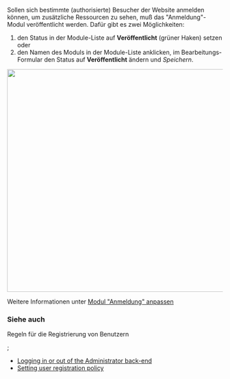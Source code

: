 <!-- Filename: Enabling_the_Login_Form_module / Display title: Das Modul "Anmeldung" veröffentlichen -->

Sollen sich bestimmte (authorisierte) Besucher der Website anmelden
können, um zusätzliche Ressourcen zu sehen, muß das "Anmeldung"-Modul
veröffentlicht werden. Dafür gibt es zwei Möglichkeiten:

1.  den Status in der Module-Liste auf **Veröffentlicht** (grüner Haken)
    setzen oder
1.  den Namen des Moduls in der Module-Liste anklicken, im
    Bearbeitungs-Formular den Status auf **Veröffentlicht** ändern und
    *Speichern*.

<img
src="https://docs.joomla.org/images/thumb/b/b5/Login_module_j39.png/300px-Login_module_j39.png"
class="thumbimage" decoding="async"
srcset="https://docs.joomla.org/images/thumb/b/b5/Login_module_j39.png/450px-Login_module_j39.png 1.5x, https://docs.joomla.org/images/thumb/b/b5/Login_module_j39.png/600px-Login_module_j39.png 2x"
data-file-width="900" data-file-height="520" width="900" height="520" />

Weitere Informationen unter [Modul "Anmeldung"
anpassen](https://docs.joomla.org/Changing_the_Login_Form_module_settings "Special:MyLanguage/Changing the Login Form module settings")

### Siehe auch

Regeln für die Registrierung von Benutzern

;

- [Logging in or out of the Administrator
  back-end](https://docs.joomla.org/J3.x:Logging_in_or_out_of_the_Administrator_back-end "Special:MyLanguage/J3.x:Logging in or out of the Administrator back-end")
- [Setting user registration
  policy](https://docs.joomla.org/Setting_user_registration_policy "Special:MyLanguage/Setting user registration policy")
